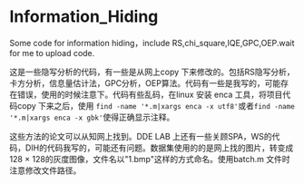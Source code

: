# Information_Hiding
Some code for information hiding，include RS,chi_square,IQE,GPC,OEP.wait for me to upload code.

这是一些隐写分析的代码，有一些是从网上copy 下来修改的。包括RS隐写分析，卡方分析，信息量估计法，GPC分析，OEP算法。代码有一些是我写的，可能存在错误，使用的时候注意下。代码有些乱码，在linux 安装 enca 工具，将项目代码copy 下来之后，使用 `find -name '*.m|xargs enca -x utf8'`或者`find -name '*.m|xargs enca -x gbk'`使得正确显示注释。

这些方法的论文可以从知网上找到。DDE LAB 上还有一些关顾SPA，WS的代码，DIH的代码我写的，可能还有问题。数据集使用的的是网上找的图片，转变成128 × 128的灰度图像，文件名以"1.bmp"这样的方式命名。使用batch.m 文件时注意修改文件路径。 
